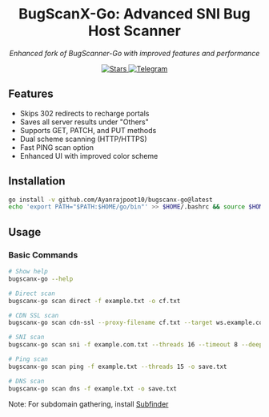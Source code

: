<h1 align="center"> BugScanX-Go: Advanced SNI Bug Host Scanner</h1>

<p align="center">
   <i>Enhanced fork of BugScanner-Go with improved features and performance</i>
</p>

<div align="center">
   <a href="https://github.com/Ayanrajpoot10/BugScanX-Go/stargazers">
      <img src="https://img.shields.io/github/stars/Ayanrajpoot10/BugScanX-Go?style=for-the-badge&color=green" alt="Stars">
   </a>
   <a href="https://t.me/BugscanX">
      <img src="https://img.shields.io/badge/Telegram-Join%20Group-0088cc?style=for-the-badge&logo=telegram" alt="Telegram">
   </a>
</div>

## Features
- Skips 302 redirects to recharge portals
- Saves all server results under "Others"
- Supports GET, PATCH, and PUT methods
- Dual scheme scanning (HTTP/HTTPS)
- Fast PING scan option
- Enhanced UI with improved color scheme

## Installation
```bash
go install -v github.com/Ayanrajpoot10/bugscanx-go@latest
echo 'export PATH="$PATH:$HOME/go/bin"' >> $HOME/.bashrc && source $HOME/.bashrc
```

## Usage

### Basic Commands
```bash
# Show help
bugscanx-go --help

# Direct scan
bugscanx-go scan direct -f example.txt -o cf.txt

# CDN SSL scan
bugscanx-go scan cdn-ssl --proxy-filename cf.txt --target ws.example.com

# SNI scan
bugscanx-go scan sni -f example.com.txt --threads 16 --timeout 8 --deep 3

# Ping scan
bugscanx-go scan ping -f example.txt --threads 15 -o save.txt

# DNS scan
bugscanx-go scan dns -f example.txt -o save.txt
```

Note: For subdomain gathering, install [Subfinder](https://github.com/projectdiscovery/subfinder#installation)